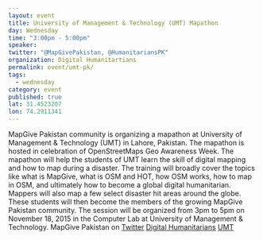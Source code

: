 ```yaml
---
layout: event
title: University of Management & Technology (UMT) Mapathon
day: Wednesday
time: "3:00pm - 5:00pm"
speaker: 
twitter: "@MapGivePakistan, @HumanitariansPK"
organization: Digital Humanitartians 
permalink: event/umt-pk/
tags: 
  - wednesday
category: event
published: true
lat: 31.4523207
lon: 74.2911341
---
```


MapGive Pakistan community is organizing a mapathon at University of Management & Technology (UMT) in Lahore, Pakistan. The mapathon is hosted in celebration of OpenStreetMaps Geo Awareness Week. The mapathon will help the students of UMT learn the skill of digital mapping and how to map during a disaster. The training will broadly cover the topics like what is MapGive, what is OSM and HOT, how OSM works, how to map in OSM, and ultimately how to become a global digital humanitarian. Mappers will also map a few select disaster hit areas around the globe. These students will then become the members of the growing MapGive Pakistan community. The session will be organized from 3pm to 5pm on November 18, 2015 in the Computer Lab at University of Management & Technology.
MapGive Pakistan on [Twitter](https://twitter.com/MapGivePakistan)
[Digital Humanitarians](http://digitalhumanitarian.pk)
[UMT](http://www.umt.edu.pk/)
